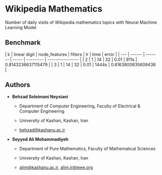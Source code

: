 # Wikipedia Mathematics

Number of daily visits of Wikipedia mathematics topics with Neural Machine Learning Model

## Benchmark

| k | linear digit | node_features | filters | lr | time | error |
| --- | ------ | ------- | ----- | --------- | ---------------- |
| 2 | 1 | 14 | 32 | 0.01 | 911s | 0.8143236637115479 |
| 3 | 1 | 14 | 32 | 0.01 | 1444s | 0.8163800835609436 |

## Authors

- **Behzad Soleimani Neysiani**

  - Department of Computer Engineering, Faculty of Electrical & Computer Engineering

  - University of Kashan, Kashan, Iran

  - behzad@kashanu.ac.ir

- **Seyyed Ali Mohammadiyeh**

  - Department of Pure Mathematics, Faculty of Mathematical Sciences

  - University of Kashan, Kashan, Iran

  - alim@kashanu.ac.ir, alim.ir@ieee.org


